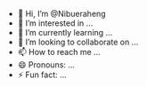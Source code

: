 - 👋 Hi, I’m @Nibueraheng
- 👀 I’m interested in ...
- 🌱 I’m currently learning ...
- 💞️ I’m looking to collaborate on ...
- 📫 How to reach me ...
- 😄 Pronouns: ...
- ⚡ Fun fact: ...

<!---
Nibueraheng/Nibueraheng is a ✨ special ✨ repository because its `README.md` (this file) appears on your GitHub profile.
You can click the Preview link to take a look at your changes.
--->
